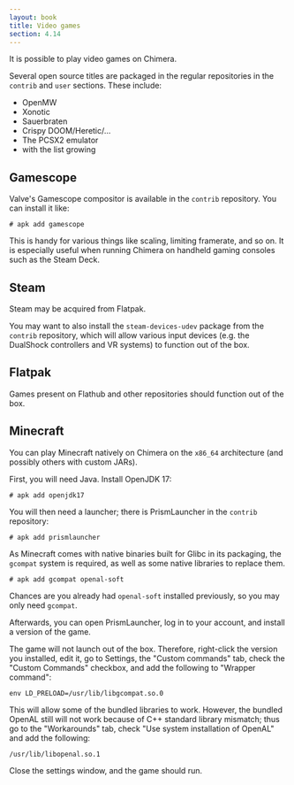 ```yaml
---
layout: book
title: Video games
section: 4.14
---
```


It is possible to play video games on Chimera.

Several open source titles are packaged in the regular repositories in
the `contrib` and `user` sections. These include:

* OpenMW
* Xonotic
* Sauerbraten
* Crispy DOOM/Heretic/...
* The PCSX2 emulator
* with the list growing

## Gamescope

Valve's Gamescope compositor is available in the `contrib` repository.
You can install it like:

```
# apk add gamescope
```

This is handy for various things like scaling, limiting framerate, and so
on. It is especially useful when running Chimera on handheld gaming consoles
such as the Steam Deck.

## Steam

Steam may be acquired from Flatpak.

You may want to also install the `steam-devices-udev` package from the
`contrib` repository, which will allow various input devices (e.g.
the DualShock controllers and VR systems) to function out of the box.

## Flatpak

Games present on Flathub and other repositories should function out of
the box.

## Minecraft

You can play Minecraft natively on Chimera on the `x86_64` architecture
(and possibly others with custom JARs).

First, you will need Java. Install OpenJDK 17:

```
# apk add openjdk17
```

You will then need a launcher; there is PrismLauncher in the `contrib`
repository:

```
# apk add prismlauncher
```

As Minecraft comes with native binaries built for Glibc in its packaging,
the `gcompat` system is required, as well as some native libraries to
replace them.

```
# apk add gcompat openal-soft
```

Chances are you already had `openal-soft` installed previously, so you may
only need `gcompat`.

Afterwards, you can open PrismLauncher, log in to your account, and install
a version of the game.

The game will not launch out of the box. Therefore, right-click the version
you installed, edit it, go to Settings, the "Custom commands" tab, check the
"Custom Commands" checkbox, and add the following to "Wrapper command":

```
env LD_PRELOAD=/usr/lib/libgcompat.so.0
```

This will allow some of the bundled libraries to work. However, the bundled
OpenAL still will not work because of C++ standard library mismatch; thus
go to the "Workarounds" tab, check "Use system installation of OpenAL" and
add the following:

```
/usr/lib/libopenal.so.1
```

Close the settings window, and the game should run.
